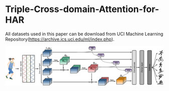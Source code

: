 # Triple-Cross-domain-Attention-for-HAR

All datasets used in this paper can be download from UCI Machine Learning Repository(https://archive.ics.uci.edu/ml/index.php).

![Image text](https://github.com/yinntag/Multi-scale-deep-feature-learning/blob/main/Model/model.png)
